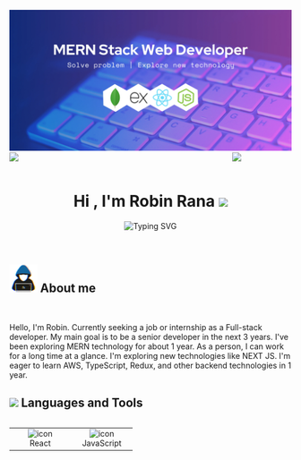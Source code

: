 ![logo](https://raw.githubusercontent.com/mdrobin45/mdrobin45/main/assets/github-banner.webp)
<img align="left" src="https://user-images.githubusercontent.com/65187002/144930161-2f783401-8d27-4fdf-a2f7-cc0ba32f1f1f.gif" width="21%" style="display:inline;"><img align="right" src="https://user-images.githubusercontent.com/65187002/144930161-2f783401-8d27-4fdf-a2f7-cc0ba32f1f1f.gif" width="21%" style="display:inline;">

<br>
<h1 align="center"><b>Hi , I'm Robin Rana </b><img src="https://media.giphy.com/media/hvRJCLFzcasrR4ia7z/giphy.gif" width="35"></h1>
<!--  -->
<p align="center">
  <img src="https://readme-typing-svg.demolab.com?font=Fira+Code&pause=1000&color=CB6AFE&random=false&width=435&lines=Seft-Tought+Full+Stack+Developer;Patience+Troubleshooter;Eger+To+Learn+New+Technology" alt="Typing SVG" />
</p>
<br>
	
## <picture><img src = "https://raw.githubusercontent.com/mdrobin45/mdrobin45/main/assets/about_me.gif" width = 50px></picture> **About me**

<br>
<div align="center">
  <p align="left">
    Hello, I'm Robin. Currently seeking a job or internship as a Full-stack developer. My main goal is to be a senior developer in the next 3 years. I've been exploring MERN technology for about 1 year. As a person, I can work for a long time at a glance. I'm exploring new technologies like NEXT JS. I'm eager to learn AWS, TypeScript, Redux, and other backend technologies in 1 year.
  </p>
  <!-- <img alt="Coding" width="300" src="https://user-images.githubusercontent.com/74038190/229223263-cf2e4b07-2615-4f87-9c38-e37600f8381a.gif"> -->
</div>
<!-- 
<img src="https://user-images.githubusercontent.com/73097560/115834477-dbab4500-a447-11eb-908a-139a6edaec5c.gif">
<br> -->

## <img src="https://media2.giphy.com/media/QssGEmpkyEOhBCb7e1/giphy.gif?cid=ecf05e47a0n3gi1bfqntqmob8g9aid1oyj2wr3ds3mg700bl&rid=giphy.gif" width ="25"><b> Languages and Tools</b>

<table align="left">
  <tr>
    <td align="center" width="96">
        <img src="https://techstack-generator.vercel.app/react-icon.svg" alt="icon" width="65" height="65" />
      <br>React
    </td>
    <td align="center" width="96">
        <img src="https://techstack-generator.vercel.app/js-icon.svg" alt="icon" width="65" height="65" />
      <br>JavaScript
    </td>
  </tr>
</table>

